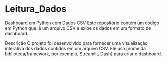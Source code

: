 # Leitura_Dados
Dashboard em Python com Dados CSV
Este repositório contém um código em Python que lê um arquivo CSV e exibe os dados em um formato de dashboard.

Descrição
O projeto foi desenvolvido para fornecer uma visualização interativa dos dados contidos em um arquivo CSV. Ele usa [nome da biblioteca/framework, por exemplo, Streamlit, Dash] para criar o dashboard.
